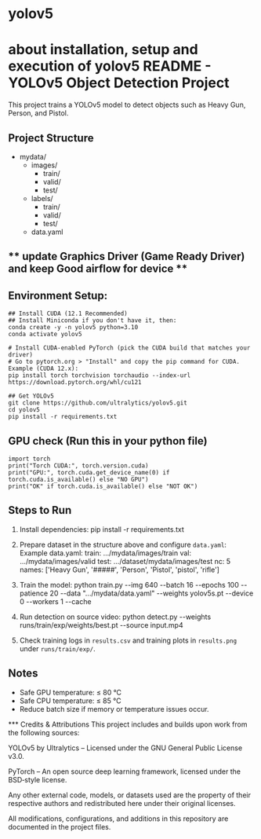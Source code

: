# yolov5
about installation, setup and execution of yolov5 
README - YOLOv5 Object Detection Project
=======================================

This project trains a YOLOv5 model to detect objects such as Heavy Gun, Person, and Pistol.

## Project Structure

  - mydata/
    - images/
      - train/
      - valid/
      - test/
    - labels/
      - train/
      - valid/
      - test/
    - data.yaml
## ** update Graphics Driver (Game Ready Driver) and keep Good airflow for device ** ##
##  Environment Setup:

    ## Install CUDA (12.1 Recommended)
    ## Install Miniconda if you don't have it, then:
    conda create -y -n yolov5 python=3.10
    conda activate yolov5

    # Install CUDA-enabled PyTorch (pick the CUDA build that matches your driver)
    # Go to pytorch.org > "Install" and copy the pip command for CUDA. Example (CUDA 12.x):
    pip install torch torchvision torchaudio --index-url https://download.pytorch.org/whl/cu121

    ## Get YOLOv5
    git clone https://github.com/ultralytics/yolov5.git
    cd yolov5
    pip install -r requirements.txt

##  GPU check (Run this in your python file)
    import torch
    print("Torch CUDA:", torch.version.cuda)
    print("GPU:", torch.cuda.get_device_name(0) if torch.cuda.is_available() else "NO GPU")
    print("OK" if torch.cuda.is_available() else "NOT OK")

## Steps to Run

1. Install dependencies:
   pip install -r requirements.txt

2. Prepare dataset in the structure above and configure `data.yaml`:
   Example data.yaml:
   train:  .../mydata/images/train
   val:  .../mydata/images/valid
   test: .../dataset/mydata/images/test
   nc: 5
   names: ['Heavy Gun', '#####', 'Person', 'Pistol', 'pistol', 'rifle']

3. Train the model:
   python train.py --img 640 --batch 16 --epochs 100 --patience 20 --data ".../mydata/data.yaml" --weights yolov5s.pt --device 0 --workers 1 --cache

4. Run detection on source video:
   python detect.py --weights runs/train/exp/weights/best.pt --source input.mp4

5. Check training logs in `results.csv` and training plots in `results.png` under `runs/train/exp/`.

## Notes
- Safe GPU temperature: ≤ 80 °C
- Safe CPU temperature: ≤ 85 °C
- Reduce batch size if memory or temperature issues occur.

*** Credits & Attributions
This project includes and builds upon work from the following sources:

YOLOv5 by Ultralytics – Licensed under the GNU General Public License v3.0.

PyTorch – An open source deep learning framework, licensed under the BSD‑style license.

Any other external code, models, or datasets used are the property of their respective authors and redistributed here under their original licenses.

All modifications, configurations, and additions in this repository are documented in the project files.
